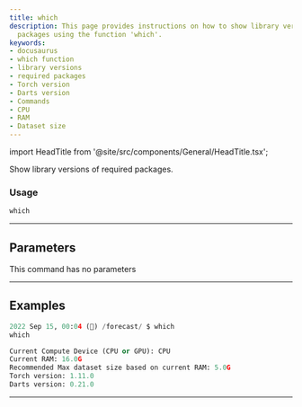 ```yaml
---
title: which
description: This page provides instructions on how to show library versions of required
  packages using the function 'which'.
keywords:
- docusaurus
- which function
- library versions
- required packages
- Torch version
- Darts version
- Commands
- CPU
- RAM
- Dataset size
---
```


import HeadTitle from '@site/src/components/General/HeadTitle.tsx';

<HeadTitle title="which - Forecast - Reference | OpenBB Terminal Docs" />

Show library versions of required packages.

### Usage

```python
which
```

---

## Parameters

This command has no parameters



---

## Examples

```python
2022 Sep 15, 00:04 (🦋) /forecast/ $ which
which

Current Compute Device (CPU or GPU): CPU
Current RAM: 16.0G
Recommended Max dataset size based on current RAM: 5.0G
Torch version: 1.11.0
Darts version: 0.21.0
```
---
